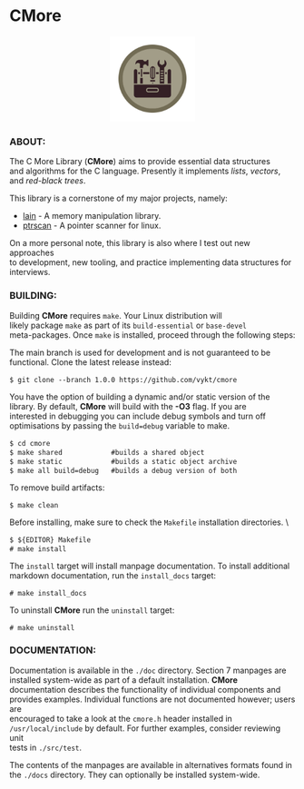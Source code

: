 # CMore

<p align="center">
    <img src="cmore.png" width="150" height="150">
</p>


### ABOUT:

The C More Library (**CMore**) aims to provide essential data structures \
and algorithms for the C language. Presently it implements *lists*, *vectors*, \
and *red-black trees*.

This library is a cornerstone of my major projects, namely:

- [lain](https://github.com/vykt/lain) - A memory manipulation library.
- [ptrscan](https://github.com/vykt/ptrscan) - A pointer scanner for linux.

On a more personal note, this library is also where I test out new approaches \
to development, new tooling, and practice implementing data structures for \
interviews.



### BUILDING:

Building **CMore** requires `make`. Your Linux distribution will \
likely package `make` as part of its `build-essential` or `base-devel` \
meta-packages. Once `make` is installed, proceed through the following steps:


The main branch is used for development and is not guaranteed to be \
functional. Clone the latest release instead:

```
$ git clone --branch 1.0.0 https://github.com/vykt/cmore
```

You have the option of building a dynamic and/or static version of the \
library. By default, **CMore** will build with the **-O3** flag. If you are \
interested in debugging you can include debug symbols and turn off \
optimisations by passing the `build=debug` variable to make.

```
$ cd cmore
$ make shared            #builds a shared object
$ make static            #builds a static object archive
$ make all build=debug   #builds a debug version of both
```

To remove build artifacts:

```
$ make clean
```


Before installing, make sure to check the `Makefile` installation directories. \

```
$ ${EDITOR} Makefile
# make install
```

The `install` target will install manpage documentation. To install additional \
markdown documentation, run the `install_docs` target:

```
# make install_docs
```

To uninstall **CMore** run the `uninstall` target:

```
# make uninstall
```

### DOCUMENTATION:

Documentation is available in the `./doc` directory. Section 7 manpages are \
installed system-wide as part of a default installation. **CMore** \
documentation describes the functionality of individual components and \
provides examples. Individual functions are not documented however; users are \
encouraged to take a look at the `cmore.h` header installed in \
`/usr/local/include` by default. For further examples, consider reviewing unit \
tests in `./src/test`.

The contents of the manpages are available in alternatives formats found in \
the `./docs` directory. They can optionally be installed system-wide.
